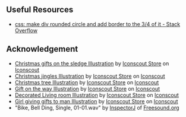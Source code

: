 ## Useful Resources

- [css: make div rounded circle and add border to the 3/4 of it - Stack Overflow](https://stackoverflow.com/questions/38061969/css-make-div-rounded-circle-and-add-border-to-the-3-4-of-it)

## Acknowledgement

- [Christmas gifts on the sledge Illustration](https://iconscout.com/illustrations/christmas) by [Iconscout Store](https://iconscout.com/contributors/iconscout) on [Iconscout](https://iconscout.com)
- [Christmas jingles Illustration](https://iconscout.com/illustrations/christmas-jingles) by [Iconscout Store](https://iconscout.com/contributors/iconscout) on [Iconscout](https://iconscout.com)
- [Christmas tree Illustration](https://iconscout.com/illustrations/christmas-tree) by [Iconscout Store](https://iconscout.com/contributors/iconscout) on [Iconscout](https://iconscout.com)
- [Gift on the way Illustration](https://iconscout.com/illustrations/gift) by [Iconscout Store](https://iconscout.com/contributors/iconscout) on [Iconscout](https://iconscout.com)
- [Decorated Living room Illustration](https://iconscout.com/illustrations/decorated-living-room) by [Iconscout Store](https://iconscout.com/contributors/iconscout) on [Iconscout](https://iconscout.com)
- [Girl giving gifts to man Illustration](https://iconscout.com/illustrations/girl) by [Iconscout Store](https://iconscout.com/contributors/iconscout) on [Iconscout](https://iconscout.com)
- "Bike, Bell Ding, Single, 01-01.wav" by [InspectorJ](www.jshaw.co.uk) of [Freesound.org](https://freesound.org/)
